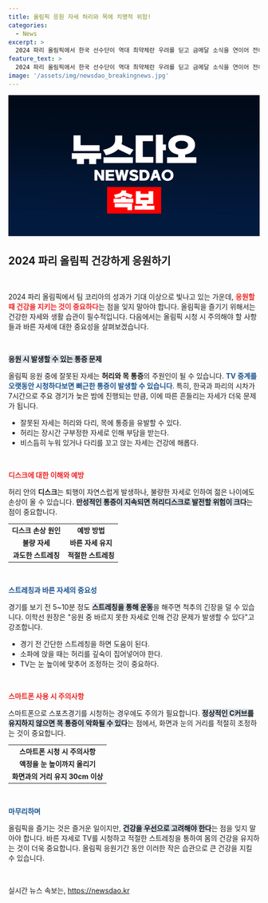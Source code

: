 ```yaml
---
title: 올림픽 응원 자세 허리와 목에 치명적 위험!
categories:
  - News
excerpt: >
  2024 파리 올림픽에서 한국 선수단이 역대 최약체란 우려를 딛고 금메달 소식을 연이어 전하고 있다! 올림픽 응원에 앞서 바른 자세가 허리와 목 건강을 지키는 핵심! 올바른 자세 및 스트레칭 방법을 통해 안전하고 즐거운 응원 시간 가지세요!
feature_text: >
  2024 파리 올림픽에서 한국 선수단이 역대 최약체란 우려를 딛고 금메달 소식을 연이어 전하고 있다! 올림픽 응원에 앞서 바른 자세가 허리와 목 건강을 지키는 핵심! 올바른 자세 및 스트레칭 방법을 통해 안전하고 즐거운 응원 시간 가지세요!
image: '/assets/img/newsdao_breakingnews.jpg'
---
```


<p><img src="/assets/img/newsdao_breakingnews.jpg" alt="pcversion 속보" /></p>

<h2 data-ke-size="size26">2024 파리 올림픽 건강하게 응원하기</h2>

<p data-ke-size="size16">&nbsp;</p>

<p>2024 파리 올림픽에서 팀 코리아의 성과가 기대 이상으로 빛나고 있는 가운데, <b><span style="color: #ee2323;">응원할 때 건강을 지키는 것이 중요하다</span></b>는 점을 잊지 말아야 합니다. 올림픽을 즐기기 위해서는 건강한 자세와 생활 습관이 필수적입니다. 다음에서는 올림픽 시청 시 주의해야 할 사항들과 바른 자세에 대한 중요성을 살펴보겠습니다.</p>

<p data-ke-size="size16">&nbsp;</p>

<p><b><span style="background-color: #21538527;">응원 시 발생할 수 있는 통증 문제</span></b></p>

<p>올림픽 응원 중에 잘못된 자세는 <b>허리와 목 통증</b>의 주원인이 될 수 있습니다. <b><span style="color: #1a5490;">TV 중계를 오랫동안 시청하다보면 뻐근한 통증이 발생할 수 있습니다</span></b>. 특히, 한국과 파리의 시차가 7시간으로 주요 경기가 늦은 밤에 진행되는 만큼, 이에 따른 흔들리는 자세가 더욱 문제가 됩니다.</p>

<ul>
<li>잘못된 자세는 허리와 다리, 목에 통증을 유발할 수 있다.</li>
<li>허리는 장시간 구부정한 자세로 인해 부담을 받는다.</li>
<li>비스듬히 누워 있거나 다리를 꼬고 앉는 자세는 건강에 해롭다.</li>
</ul>

<p data-ke-size="size16">&nbsp;</p>

<p><b><span style="color: #ee2323;">디스크에 대한 이해와 예방</span></b></p>

<p>허리 안의 <b>디스크</b>는 퇴행이 자연스럽게 발생하나, 불량한 자세로 인하여 젊은 나이에도 손상이 올 수 있습니다. <b><span style="background-color: #21538527;">만성적인 통증이 지속되면 허리디스크로 발전할 위험이 크다</span></b>는 점이 중요합니다. </p>

<table>
<tr>
<td style="text-align: center; height: 17px;"><b>디스크 손상 원인</b></td>
<td style="text-align: center; height: 17px;"><b>예방 방법</b></td>
</tr>
<tr>
<td style="text-align: center; height: 17px;"><b>불량 자세</b></td>
<td style="text-align: center; height: 17px;"><b>바른 자세 유지</b></td>
</tr>
<tr>
<td style="text-align: center; height: 17px;"><b>과도한 스트레칭</b></td>
<td style="text-align: center; height: 17px;"><b>적절한 스트레칭</b></td>
</tr>
</table>

<p data-ke-size="size16">&nbsp;</p>

<p><b><span style="color: #1a5490;">스트레칭과 바른 자세의 중요성</span></b></p>

<p>경기를 보기 전 5~10분 정도 <b><span style="background-color: #21538527;">스트레칭을 통해 운동</span></b>을 해주면 척추의 긴장을 덜 수 있습니다. 이학선 원장은 "응원 중 바르지 못한 자세로 인해 건강 문제가 발생할 수 있다"고 강조합니다.</p>

<ul>
<li>경기 전 간단한 스트레칭을 하면 도움이 된다.</li>
<li>소파에 앉을 때는 허리를 깊숙이 집어넣어야 한다.</li>
<li>TV는 눈 높이에 맞추어 조정하는 것이 중요하다.</li>
</ul>

<p data-ke-size="size16">&nbsp;</p>

<p><b><span style="color: #ee2323;">스마트폰 사용 시 주의사항</span></b></p>

<p>스마트폰으로 스포츠경기를 시청하는 경우에도 주의가 필요합니다. <b><span style="background-color: #21538527;">정상적인 C커브를 유지하지 않으면 목 통증이 악화될 수 있다</span></b>는 점에서, 화면과 눈의 거리를 적절히 조정하는 것이 중요합니다.</p>

<table>
<tr>
<td style="text-align: center; height: 17px;"><b>스마트폰 시청 시 주의사항</b></td>
</tr>
<tr>
<td style="text-align: center; height: 17px;"><b>액정을 눈 높이까지 올리기</b></td>
</tr>
<tr>
<td style="text-align: center; height: 17px;"><b>화면과의 거리 유지 30cm 이상</b></td>
</tr>
</table>

<p data-ke-size="size16">&nbsp;</p>

<p><b><span style="color: #1a5490;">마무리하며</span></b></p>

<p>올림픽을 즐기는 것은 즐거운 일이지만, <b><span style="background-color: #21538527;">건강을 우선으로 고려해야 한다</span></b>는 점을 잊지 말아야 합니다. 바른 자세로 TV를 시청하고 적절한 스트레칭을 통하여 몸의 건강을 유지하는 것이 더욱 중요합니다. 올림픽 응원기간 동안 이러한 작은 습관으로 큰 건강을 지킬 수 있습니다. </p>

<p data-ke-size="size16">&nbsp;</p>
실시간 뉴스 속보는, <a href="https://newsdao.kr" rel="dofollow">https://newsdao.kr</a>


